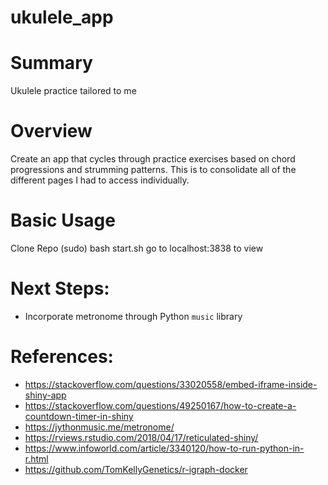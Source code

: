 # ukulele_app

# Summary

Ukulele practice tailored to me

# Overview

Create an app that cycles through practice exercises based on chord progressions and strumming patterns.  This is to consolidate all of the different pages I had to access individually.

# Basic Usage

Clone Repo
(sudo) bash start.sh
go to localhost:3838 to view

# Next Steps: 

* Incorporate metronome through Python ```music``` library

# References:

* https://stackoverflow.com/questions/33020558/embed-iframe-inside-shiny-app
* https://stackoverflow.com/questions/49250167/how-to-create-a-countdown-timer-in-shiny
* https://jythonmusic.me/metronome/
* https://rviews.rstudio.com/2018/04/17/reticulated-shiny/
* https://www.infoworld.com/article/3340120/how-to-run-python-in-r.html
* https://github.com/TomKellyGenetics/r-igraph-docker
